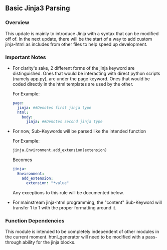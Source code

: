 <h2>Basic Jinja3 Parsing</h2>

<h3>Overview</h3>
<p>This update is mainly to introduce Jinja with a syntax that can be modified off of. In the next update, there will be the start of a way to add custom jinja-html as includes from other files to help speed up development.</p>

<h3>Important Notes</h3>
<ul>
<li>
For clarity's sake, 2 different forms of the jinja keyword are distinguished. Ones that would be interacting with direct python scripts (namely app.py), are under the page keyword. Ones that would be coded directly in the html templates are used by the other.
<p>For Example:</p>

```yaml
page:
  jinja: ##Denotes first jinja type
  html:
    body:
      jinja: ##Denotes second jinja type
```
</li>
<li>
For now, Sub-Keywords will be parsed like the intended function
<p>For Example:</p>

```py
jinja.Environment.add_extension(extension)
```

Becomes

```yaml
jinja:
  Environment:
    add_extension:
      extension: "*value"
```

Any exceptions to this rule will be documented below.
</li>
<li>
For mainstream jinja-html programming, the "content" Sub-Keyword will transfer 1 to 1 with the proper formatting around it.
</li>
</ul>

<h3>Function Dependencies</h3>
This module is intended to be completely independent of other modules in the current moment. html_generator will need to be modified with a pass-through ability for the jinja blocks.
